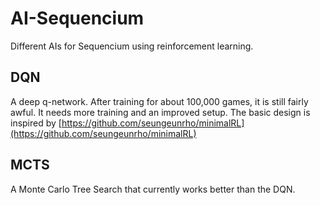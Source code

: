 # AI-Sequencium
Different AIs for Sequencium using reinforcement learning.

## DQN

A deep q-network.
After training for about 100,000 games, it is still fairly awful. It needs more training and an improved setup.
The basic design is inspired by [https://github.com/seungeunrho/minimalRL](https://github.com/seungeunrho/minimalRL)


## MCTS

A Monte Carlo Tree Search that currently works better than the DQN.
